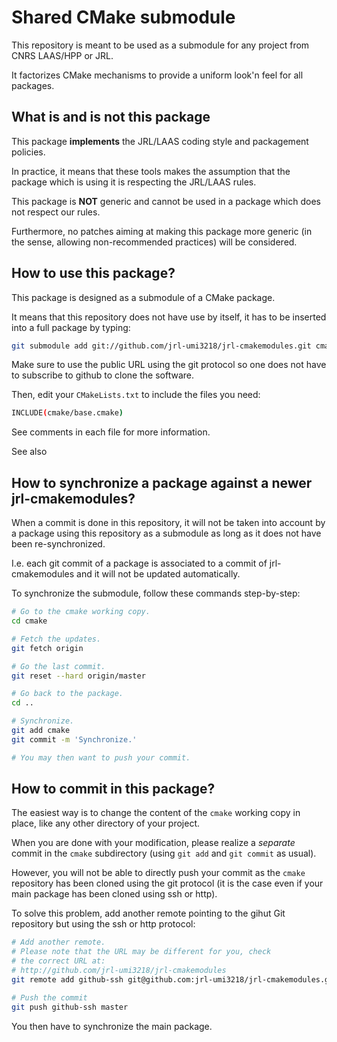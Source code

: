 Shared CMake submodule
======================

This repository is meant to be used as a submodule for any project
from CNRS LAAS/HPP or JRL.

It factorizes CMake mechanisms to provide a uniform look'n feel for
all packages.


## What is and is not this package

This package **implements** the JRL/LAAS coding style and packagement
policies.

In practice, it means that these tools makes the assumption that the
package which is using it is respecting the JRL/LAAS rules.

This package is **NOT** generic and cannot be used in a package which
does not respect our rules.

Furthermore, no patches aiming at making this package more generic (in
the sense, allowing non-recommended practices) will be considered.


## How to use this package?

This package is designed as a submodule of a CMake package.

It means that this repository does not have use by itself, it has to
be inserted into a full package by typing:

```sh
git submodule add git://github.com/jrl-umi3218/jrl-cmakemodules.git cmake
```

Make sure to use the public URL using the git protocol so one does not
have to subscribe to github to clone the software.


Then, edit your `CMakeLists.txt` to include the files you need:

```sh
INCLUDE(cmake/base.cmake)
```

See comments in each file for more information.

See also


## How to synchronize a package against a newer jrl-cmakemodules?

When a commit is done in this repository, it will not be taken into
account by a package using this repository as a submodule as long as it
does not have been re-synchronized.

I.e. each git commit of a package is associated to a commit of
jrl-cmakemodules and it will not be updated automatically.

To synchronize the submodule, follow these commands step-by-step:
```sh
# Go to the cmake working copy.
cd cmake

# Fetch the updates.
git fetch origin

# Go the last commit.
git reset --hard origin/master

# Go back to the package.
cd ..

# Synchronize.
git add cmake
git commit -m 'Synchronize.'

# You may then want to push your commit.
```


## How to commit in this package?

The easiest way is to change the content of the `cmake` working copy
in place, like any other directory of your project.

When you are done with your modification, please realize a _separate_
commit in the `cmake` subdirectory (using `git add` and `git commit`
as usual).

However, you will not be able to directly push your commit as the
`cmake` repository has been cloned using the git protocol (it is the
case even if your main package has been cloned using ssh or http).

To solve this problem, add another remote pointing to the gihut Git
repository but using the ssh or http protocol:

```sh
# Add another remote.
# Please note that the URL may be different for you, check
# the correct URL at:
# http://github.com/jrl-umi3218/jrl-cmakemodules
git remote add github-ssh git@github.com:jrl-umi3218/jrl-cmakemodules.git

# Push the commit
git push github-ssh master
```

You then have to synchronize the main package.
